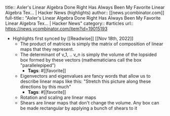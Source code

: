 title:: Axler's Linear Algebra Done Right Has Always Been My Favorite Linear Algebra Tex... | Hacker News (highlights)
author:: [[news.ycombinator.com]]
full-title:: "Axler's Linear Algebra Done Right Has Always Been My Favorite Linear Algebra Tex... | Hacker News"
category:: #articles
url:: https://news.ycombinator.com/item?id=19015193

- Highlights first synced by [[Readwise]] [[Nov 18th, 2022]]
	- The product of matrices is simply the matrix of composition of linear maps that they represent.
	- The determinant of v_1, .. v_n is simply the volume of the lopsided box formed by these vectors (mathematicians call the box "parallelepiped")
		- **Tags**: #[[favorite]]
	- Eigenvectors and eigenvalues are fancy words that allow us to describe linear maps like this: "Stretch this picture along these directions by this much"
		- **Tags**: #[[favorite]]
	- Rotation and scaling are linear maps
	- Shears are linear maps that don't change the volume. Any box can be made rectangular by applying a bunch of shears to it